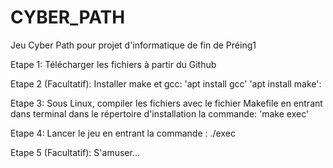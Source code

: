 # CYBER_PATH
Jeu Cyber Path pour projet d'informatique de fin de Préing1

Etape 1:
Télécharger les fichiers à partir du Github

Etape 2 (Facultatif):
Installer make et gcc:
'apt install gcc'
'apt install make':

Etape 3:
Sous Linux, compiler les fichiers avec le fichier Makefile en entrant dans terminal dans le répertoire d'installation la commande:
'make exec'

Etape 4:
Lancer le jeu en entrant la commande :
./exec

Etape 5 (Facultatif):
S'amuser...

